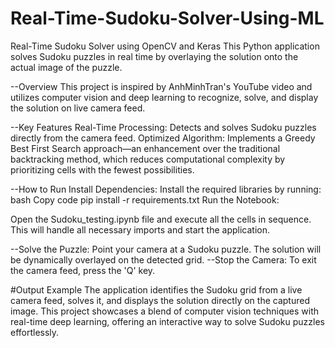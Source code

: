 # Real-Time-Sudoku-Solver-Using-ML
Real-Time Sudoku Solver using OpenCV and Keras
This Python application solves Sudoku puzzles in real time by overlaying the solution onto the actual image of the puzzle.

--Overview
This project is inspired by AnhMinhTran's YouTube video and utilizes computer vision and deep learning to recognize, solve, and display the solution on live camera feed.

--Key Features
Real-Time Processing: Detects and solves Sudoku puzzles directly from the camera feed.
Optimized Algorithm: Implements a Greedy Best First Search approach—an enhancement over the traditional backtracking method, which reduces computational complexity by prioritizing cells with the fewest possibilities.



--How to Run
Install Dependencies:
Install the required libraries by running:
bash
Copy code
pip install -r requirements.txt
Run the Notebook:



Open the Sudoku_testing.ipynb file and execute all the cells in sequence. This will handle all necessary imports and start the application.



--Solve the Puzzle:
Point your camera at a Sudoku puzzle. The solution will be dynamically overlayed on the detected grid.
--Stop the Camera:
To exit the camera feed, press the 'Q' key.




#Output Example
The application identifies the Sudoku grid from a live camera feed, solves it, and displays the solution directly on the captured image.
This project showcases a blend of computer vision techniques with real-time deep learning, offering an interactive way to solve Sudoku puzzles effortlessly.






